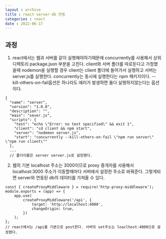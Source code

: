 ```yaml
---
layout : archive
title : react-server-db 연동
categories : react
date : 2022-06-17
---
```


## 과정

1. react에서는 웹과 서버를 같이 실행해야하기때문에 concurrently를 사용해서 상위 디렉토리 package.json 부분을 고친다. client와 서버 폴더를 따로둔다고 가정했을때 nodemon을 실행할 경우 client는 client 폴더에 들어가서 실행하고 서버는 server.js를 실행한다. concurrently는 동시에 실행한다는 npm 패키지이다. --kill-others-on-fail옵션은 하나라도 에러가 발생하면 둘다 실행하지않는다는 옵션이다.<br>

```javascriput
{
  "name": "server",
  "version": "1.0.0",
  "description": "",
  "main": "sever.js",
  "scripts": {
    "test": "echo \"Error: no test specified\" && exit 1",
    "client": "cd client && npm start",
    "server": "nodemon server.js",
    "start": "concurrently --kill-others-on-fail \"npm run server\" \"npm run client\""
  },
  ...
  // 폴더이름은 server server.js로 설정했다.
```

2. 웹의 기본 localhost 주소는 3000이므로 proxy 중개자를 사용해서 localhost:3000 주소가 이동할때마다 서버에서 설정한 주소로 바꿔준다. 그렇게되면 server와 연동된 db의 데이터를 가져올 수 있다.<br>
```javascriput
const { createProxyMiddleware } = require('http-proxy-middleware');
module.exports = (app) => {
	app.use(
		createProxyMiddleware('/api', {
			target: 'http://localhost:4000',
			changeOrigin: true,
		})
	);
};
// react에서는 /api를 기본으로 post한다. 서버의 set주소는 loaclhost:4000으로 설정했다.
```

